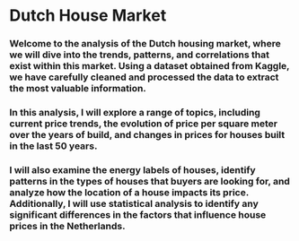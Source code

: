 # Dutch House Market


### Welcome to the analysis of the Dutch housing market, where we will dive into the trends, patterns, and correlations that exist within this market. Using a dataset obtained from Kaggle, we have carefully cleaned and processed the data to extract the most valuable information.

### In this analysis, I will explore a range of topics, including current price trends, the evolution of price per square meter over the years of build, and changes in prices for houses built in the last 50 years. 

### I will also examine the energy labels of houses, identify patterns in the types of houses that buyers are looking for, and analyze how the location of a house impacts its price. Additionally, I will use statistical analysis to identify any significant differences in the factors that influence house prices in the Netherlands.
